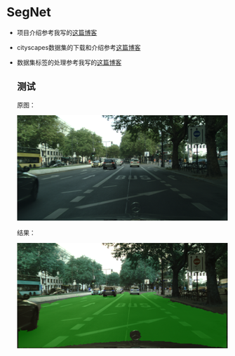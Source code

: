 # SegNet

* 项目介绍参考我写的[这篇博客](https://blog.csdn.net/chenzhoujian_/article/details/106873451)

* cityscapes数据集的下载和介绍参考[这篇博客](https://blog.csdn.net/avideointerfaces/article/details/104139298)

* 数据集标签的处理参考我写的[这篇博客](https://blog.csdn.net/chenzhoujian_/article/details/106874950)

  ## 测试

  原图：

  ![berlin_000000_000019_leftImg8bit](samples/berlin_000000_000019_leftImg8bit.png)

  结果：

  ![berlin_000000_000019_leftImg8bit](outputs/berlin_000000_000019_leftImg8bit.png)

  

  



